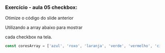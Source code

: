 ### Exercício - aula 05 checkbox:

Otimize o código do slide anterior

Utilizando a array abaixo para mostrar

cada checkbox na tela.

```javascript
const coresArray = ['azul', 'roxo', 'laranja', 'verde', 'vermelho', 'cinza'];
```
